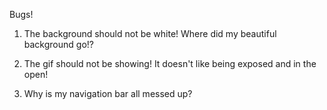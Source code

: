 Bugs!


1.  The background should not be white! Where did my beautiful background go!?

2.  The gif should not be showing! It doesn't like being exposed and in the open!

3.  Why is my navigation bar all messed up?